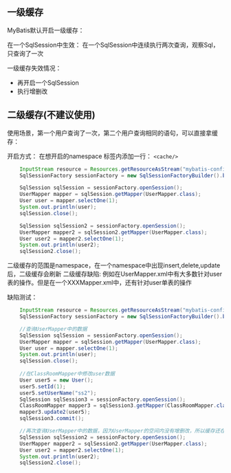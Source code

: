 ## 一级缓存

MyBatis默认开启一级缓存：

在一个SqlSession中生效：
在一个SqlSession中连续执行两次查询，观察Sql，只查询了一次

一级缓存失效情况：
- 再开启一个SqlSession
- 执行增删改

## 二级缓存(不建议使用)

使用场景，第一个用户查询了一次，第二个用户查询相同的语句，可以直接拿缓存：

开启方式：
在想开启的namespace 标签内添加一行：
`<cache/>`


```java
    InputStream resource = Resources.getResourceAsStream("mybatis-config.xml");
    SqlSessionFactory sessionFactory = new SqlSessionFactoryBuilder().build(resource);

    SqlSession sqlSession = sessionFactory.openSession();
    UserMapper mapper = sqlSession.getMapper(UserMapper.class);
    User user = mapper.selectOne(1);
    System.out.println(user);
    sqlSession.close();

    SqlSession sqlSession2 = sessionFactory.openSession();
    UserMapper mapper2 = sqlSession2.getMapper(UserMapper.class);
    User user2 = mapper2.selectOne(1);
    System.out.println(user2);
    sqlSession2.close();
```

二级缓存的范围是namespace，在一个namespace中出现insert,delete,update后，二级缓存会刷新
二级缓存缺陷:
例如在UserMapper.xml中有大多数针对user表的操作。但是在一个XXXMapper.xml中，还有针对user单表的操作

缺陷测试：
```java
    InputStream resource = Resources.getResourceAsStream("mybatis-config.xml");
    SqlSessionFactory sessionFactory = new SqlSessionFactoryBuilder().build(resource);

    //查询UserMapper中的数据
    SqlSession sqlSession = sessionFactory.openSession();
    UserMapper mapper = sqlSession.getMapper(UserMapper.class);
    User user = mapper.selectOne(1);
    System.out.println(user);
    sqlSession.close();
    
    //在ClassRoomMapper中修改user数据
    User user5 = new User();
    user5.setId(1);
    user5.setUserName("ss2");
    SqlSession sqlSession3 = sessionFactory.openSession();
    ClassRoomMapper mapper3 = sqlSession3.getMapper(ClassRoomMapper.class);
    mapper3.update2(user5);
    sqlSession3.commit();

    //再次查询UserMapper中的数据，因为UserMapper的空间内没有增删改，所以缓存还在，所以查出脏数据
    SqlSession sqlSession2 = sessionFactory.openSession();
    UserMapper mapper2 = sqlSession2.getMapper(UserMapper.class);
    User user2 = mapper2.selectOne(1);
    System.out.println(user2);
    sqlSession2.close();
```